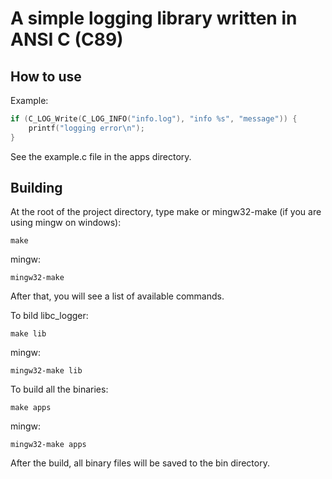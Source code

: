 # A simple logging library written in ANSI C (C89)

## How to use
Example:
```c
if (C_LOG_Write(C_LOG_INFO("info.log"), "info %s", "message")) {
    printf("logging error\n");
}
```
See the example.c file in the apps directory.

## Building
At the root of the project directory, type make or mingw32-make (if you are using mingw on windows):

```shell
make
```
mingw:
```shell
mingw32-make
```
After that, you will see a list of available commands.

To bild libc_logger:
```shell
make lib
```
mingw:
```shell
mingw32-make lib
```

To build all the binaries:
```shell
make apps
```
mingw:
```shell
mingw32-make apps
```
After the build, all binary files will be saved to the bin directory.